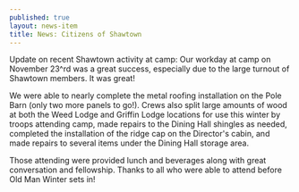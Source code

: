 ```yaml
---
published: true
layout: news-item
title: News: Citizens of Shawtown
---
```


Update on recent Shawtown activity at camp: Our workday at camp on November 23^rd was a great success, especially due to the large turnout of Shawtown members. It was great!

We were able to nearly complete the metal roofing installation on the Pole Barn (only two more panels to go!). Crews also split large amounts of wood at both the Weed Lodge and Griffin Lodge locations for use this winter by troops attending camp, made repairs to the Dining Hall shingles as needed, completed the installation of the ridge cap on the Director's cabin, and made repairs to several items under the Dining Hall storage area.

Those attending were provided lunch and beverages along with great conversation and fellowship. Thanks to all who were able to attend before Old Man Winter sets in!
